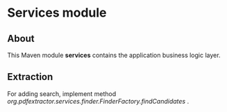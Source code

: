 # Services module

## About

This Maven module **services** contains the application business logic layer.

## Extraction

For adding search, implement method *org.pdfextractor.services.finder.FinderFactory.findCandidates* .